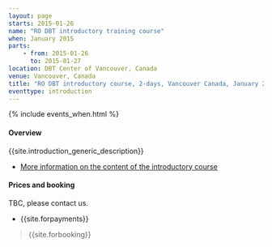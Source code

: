 ```yaml
---
layout: page
starts: 2015-01-26
name: "RO DBT introductory training course"
when: January 2015
parts:
    - from: 2015-01-26
      to: 2015-01-27
location: DBT Center of Vancouver, Canada
venue: Vancouver, Canada
title: "RO DBT introductory course, 2-days, Vancouver Canada, January 2015"
eventtype: introduction
---
```



{% include events_when.html %}


#### Overview

{{site.introduction_generic_description}}

- [More information on the content of the introductory course](/training/introduction.html)


#### Prices and booking

TBC, please contact us.

- {{site.forpayments}}

> {{site.forbooking}}

